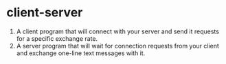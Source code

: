# client-server
1. A client program that will connect with your server and send it requests for a specific exchange rate.
2. A server program that will wait for connection requests from your client and exchange one-line text messages with it.

